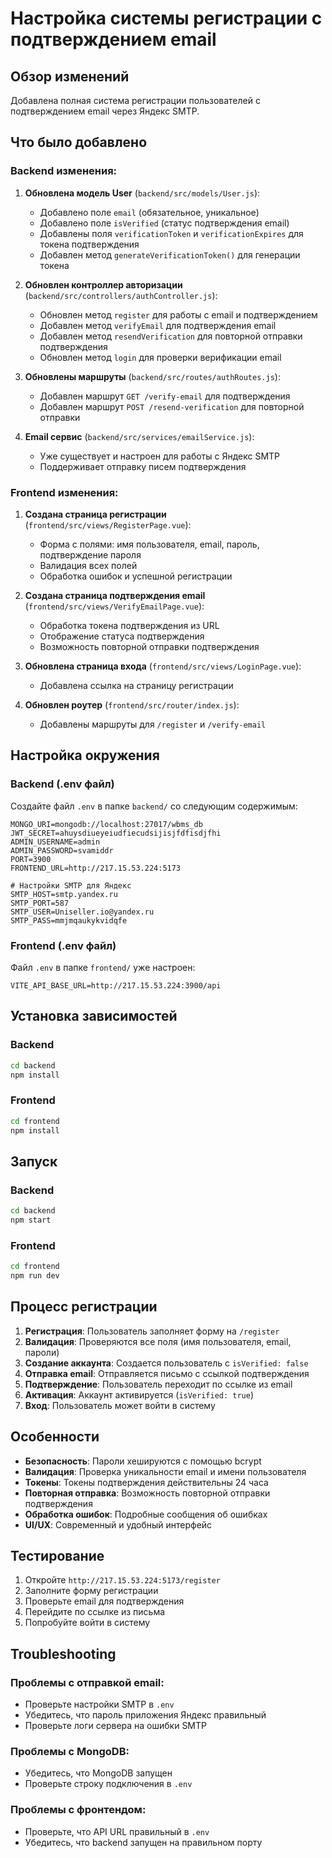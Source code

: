 # Настройка системы регистрации с подтверждением email

## Обзор изменений

Добавлена полная система регистрации пользователей с подтверждением email через Яндекс SMTP.

## Что было добавлено

### Backend изменения:

1. **Обновлена модель User** (`backend/src/models/User.js`):
   - Добавлено поле `email` (обязательное, уникальное)
   - Добавлено поле `isVerified` (статус подтверждения email)
   - Добавлены поля `verificationToken` и `verificationExpires` для токена подтверждения
   - Добавлен метод `generateVerificationToken()` для генерации токена

2. **Обновлен контроллер авторизации** (`backend/src/controllers/authController.js`):
   - Обновлен метод `register` для работы с email и подтверждением
   - Добавлен метод `verifyEmail` для подтверждения email
   - Добавлен метод `resendVerification` для повторной отправки подтверждения
   - Обновлен метод `login` для проверки верификации email

3. **Обновлены маршруты** (`backend/src/routes/authRoutes.js`):
   - Добавлен маршрут `GET /verify-email` для подтверждения
   - Добавлен маршрут `POST /resend-verification` для повторной отправки

4. **Email сервис** (`backend/src/services/emailService.js`):
   - Уже существует и настроен для работы с Яндекс SMTP
   - Поддерживает отправку писем подтверждения

### Frontend изменения:

1. **Создана страница регистрации** (`frontend/src/views/RegisterPage.vue`):
   - Форма с полями: имя пользователя, email, пароль, подтверждение пароля
   - Валидация всех полей
   - Обработка ошибок и успешной регистрации

2. **Создана страница подтверждения email** (`frontend/src/views/VerifyEmailPage.vue`):
   - Обработка токена подтверждения из URL
   - Отображение статуса подтверждения
   - Возможность повторной отправки подтверждения

3. **Обновлена страница входа** (`frontend/src/views/LoginPage.vue`):
   - Добавлена ссылка на страницу регистрации

4. **Обновлен роутер** (`frontend/src/router/index.js`):
   - Добавлены маршруты для `/register` и `/verify-email`

## Настройка окружения

### Backend (.env файл)

Создайте файл `.env` в папке `backend/` со следующим содержимым:

```env
MONGO_URI=mongodb://localhost:27017/wbms_db
JWT_SECRET=ahuysdiueyeiudfiecudsijisjfdfisdjfhi
ADMIN_USERNAME=admin
ADMIN_PASSWORD=svamiddr
PORT=3900
FRONTEND_URL=http://217.15.53.224:5173

# Настройки SMTP для Яндекс
SMTP_HOST=smtp.yandex.ru
SMTP_PORT=587
SMTP_USER=Uniseller.io@yandex.ru
SMTP_PASS=mmjmqaukykvidqfe
```

### Frontend (.env файл)

Файл `.env` в папке `frontend/` уже настроен:

```env
VITE_API_BASE_URL=http://217.15.53.224:3900/api
```

## Установка зависимостей

### Backend
```bash
cd backend
npm install
```

### Frontend
```bash
cd frontend
npm install
```

## Запуск

### Backend
```bash
cd backend
npm start
```

### Frontend
```bash
cd frontend
npm run dev
```

## Процесс регистрации

1. **Регистрация**: Пользователь заполняет форму на `/register`
2. **Валидация**: Проверяются все поля (имя пользователя, email, пароли)
3. **Создание аккаунта**: Создается пользователь с `isVerified: false`
4. **Отправка email**: Отправляется письмо с ссылкой подтверждения
5. **Подтверждение**: Пользователь переходит по ссылке из email
6. **Активация**: Аккаунт активируется (`isVerified: true`)
7. **Вход**: Пользователь может войти в систему

## Особенности

- **Безопасность**: Пароли хешируются с помощью bcrypt
- **Валидация**: Проверка уникальности email и имени пользователя
- **Токены**: Токены подтверждения действительны 24 часа
- **Повторная отправка**: Возможность повторной отправки подтверждения
- **Обработка ошибок**: Подробные сообщения об ошибках
- **UI/UX**: Современный и удобный интерфейс

## Тестирование

1. Откройте `http://217.15.53.224:5173/register`
2. Заполните форму регистрации
3. Проверьте email для подтверждения
4. Перейдите по ссылке из письма
5. Попробуйте войти в систему

## Troubleshooting

### Проблемы с отправкой email:
- Проверьте настройки SMTP в `.env`
- Убедитесь, что пароль приложения Яндекс правильный
- Проверьте логи сервера на ошибки SMTP

### Проблемы с MongoDB:
- Убедитесь, что MongoDB запущен
- Проверьте строку подключения в `.env`

### Проблемы с фронтендом:
- Проверьте, что API URL правильный в `.env`
- Убедитесь, что backend запущен на правильном порту 